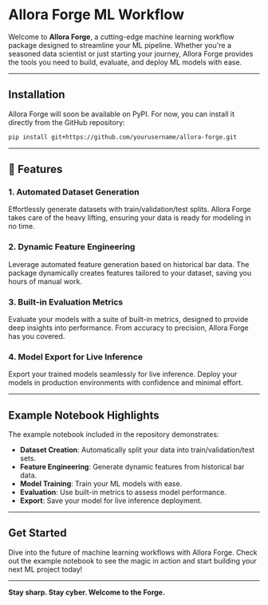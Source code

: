 # Allora Forge ML Workflow  

Welcome to **Allora Forge**, a cutting-edge machine learning workflow package designed to streamline your ML pipeline. Whether you're a seasoned data scientist or just starting your journey, Allora Forge provides the tools you need to build, evaluate, and deploy ML models with ease.  

---

## Installation  

Allora Forge will soon be available on PyPI. For now, you can install it directly from the GitHub repository:  

```bash  
pip install git+https://github.com/yourusername/allora-forge.git  
```  

---

## 🌌 Features  

### 1. **Automated Dataset Generation**  
Effortlessly generate datasets with train/validation/test splits. Allora Forge takes care of the heavy lifting, ensuring your data is ready for modeling in no time.  

### 2. **Dynamic Feature Engineering**  
Leverage automated feature generation based on historical bar data. The package dynamically creates features tailored to your dataset, saving you hours of manual work.  

### 3. **Built-in Evaluation Metrics**  
Evaluate your models with a suite of built-in metrics, designed to provide deep insights into performance. From accuracy to precision, Allora Forge has you covered.  

### 4. **Model Export for Live Inference**  
Export your trained models seamlessly for live inference. Deploy your models in production environments with confidence and minimal effort.  

---

## Example Notebook Highlights  

The example notebook included in the repository demonstrates:  
- **Dataset Creation**: Automatically split your data into train/validation/test sets.  
- **Feature Engineering**: Generate dynamic features from historical bar data.  
- **Model Training**: Train your ML models with ease.  
- **Evaluation**: Use built-in metrics to assess model performance.  
- **Export**: Save your model for live inference deployment.  

---

## Get Started  

Dive into the future of machine learning workflows with Allora Forge. Check out the example notebook to see the magic in action and start building your next ML project today!  

---  

**Stay sharp. Stay cyber. Welcome to the Forge.**  